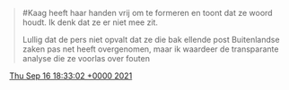 > \#Kaag heeft haar handen vrij om te formeren en toont dat ze woord houdt\. Ik denk dat ze er niet mee zit\.  
>   
> Lullig dat de pers niet opvalt dat ze die bak ellende post Buitenlandse zaken pas net heeft overgenomen, maar ik waardeer de transparante analyse die ze voorlas over fouten

<img src="../../media/tweet.ico" width="12" /> [Thu Sep 16 18:33:02 +0000 2021](https://twitter.com/DromerDenker/status/1438571644696596489)
